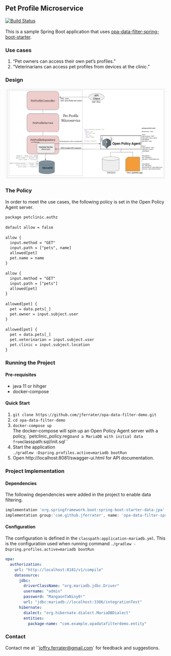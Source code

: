 ## Pet Profile Microservice
[![Build Status](https://travis-ci.com/jferrater/opa-data-filter-demo.svg?branch=master)](https://travis-ci.com/jferrater/opa-data-filter-demo)<br>
<br>
This is a sample Spring Boot application that uses  [opa-data-filter-spring-boot-starter](https://github.com/jferrater/opa-data-filter-spring-boot-starter).

### Use cases
1. “Pet owners can access their own pet’s profiles.”
2. “Veterinarians can access pet profiles from devices at the clinic.”

### Design
![Spring Boot App with OPA Data Filter](https://github.com/jferrater/opa-data-filter-demo/blob/master/diagram.png)

### The Policy
In order to meet the use cases, the following policy is set in the Open Policy Agent server.
```text
package petclinic.authz

default allow = false

allow {
  input.method = "GET"
  input.path = ["pets", name]
  allowed[pet]
  pet.name = name
}

allow {
  input.method = "GET"
  input.path = ["pets"]
  allowed[pet]
}

allowed[pet] {
  pet = data.pets[_]
  pet.owner = input.subject.user
}

allowed[pet] {
  pet = data.pets[_]
  pet.veterinarian = input.subject.user
  pet.clinic = input.subject.location
}
```

### Running the Project
#### Pre-requisites
* java 11 or hihger
* docker-compose

#### Quick Start
1. ``git clone https://github.com/jferrater/opa-data-filter-demo.git``
2. ``cd opa-data-filter-demo``
3. ``docker-compose up`` <br>
   The docker-compose will spin up an Open Policy Agent server with a policy, `petclinic_policy.rego`` and
   a MariaDB with initial data from ``classpath:sql/init.sql``
4. Start the application <br>
  ``./gradlew -Dspring.profiles.active=mariadb bootRun``
5. Open http://localhost:8081/swagger-ui.html for API documentation.

### Project Implementation
#### Dependencies
The following dependencies were added in the project to enable data filtering.
```groovy
implementation 'org.springframework.boot:spring-boot-starter-data-jpa'
implementation group:'com.github.jferrater', name: 'opa-data-filter-spring-boot-starter', version: '0.2.1'
```
#### Configuration
The configuration is defined in the ``classpath:application-mariadb.yml``. This is the configuration used when running command ``./gradlew -Dspring.profiles.active=mariadb bootRun``
```yaml
opa:
  authorization:
    url: "http://localhost:8181/v1/compile"
    datasource:
      jdbc:
        driverClassName: "org.mariadb.jdbc.Driver"
        username: "admin"
        password: "MangaonTaNiny0!"
        url: "jdbc:mariadb://localhost:3306/integrationTest"
      hibernate:
        dialect: "org.hibernate.dialect.MariaDBDialect"
        entities:
          package-name: "com.example.opadatafilterdemo.entity"
```

### Contact
Contact me at ``joffry.ferrater@gmail.com` for feedback and suggestions.
